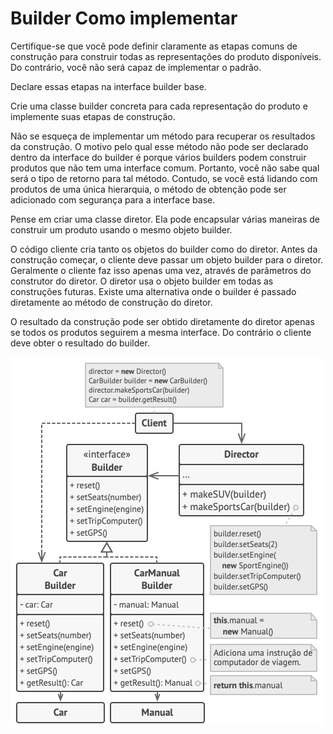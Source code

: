 # Builder Como implementar
Certifique-se que você pode definir claramente as etapas comuns de construção para construir todas as representações do produto disponíveis. Do contrário, você não será capaz de implementar o padrão.

Declare essas etapas na interface builder base.

Crie uma classe builder concreta para cada representação do produto e implemente suas etapas de construção.

Não se esqueça de implementar um método para recuperar os resultados da construção. O motivo pelo qual esse método não pode ser declarado dentro da interface do builder é porque vários builders podem construir produtos que não tem uma interface comum. Portanto, você não sabe qual será o tipo de retorno para tal método. Contudo, se você está lidando com produtos de uma única hierarquia, o método de obtenção pode ser adicionado com segurança para a interface base.

Pense em criar uma classe diretor. Ela pode encapsular várias maneiras de construir um produto usando o mesmo objeto builder.

O código cliente cria tanto os objetos do builder como do diretor. Antes da construção começar, o cliente deve passar um objeto builder para o diretor. Geralmente o cliente faz isso apenas uma vez, através de parâmetros do construtor do diretor. O diretor usa o objeto builder em todas as construções futuras. Existe uma alternativa onde o builder é passado diretamente ao método de construção do diretor.

O resultado da construção pode ser obtido diretamente do diretor apenas se todos os produtos seguirem a mesma interface. Do contrário o cliente deve obter o resultado do builder.

![image](./img/builder.png)
